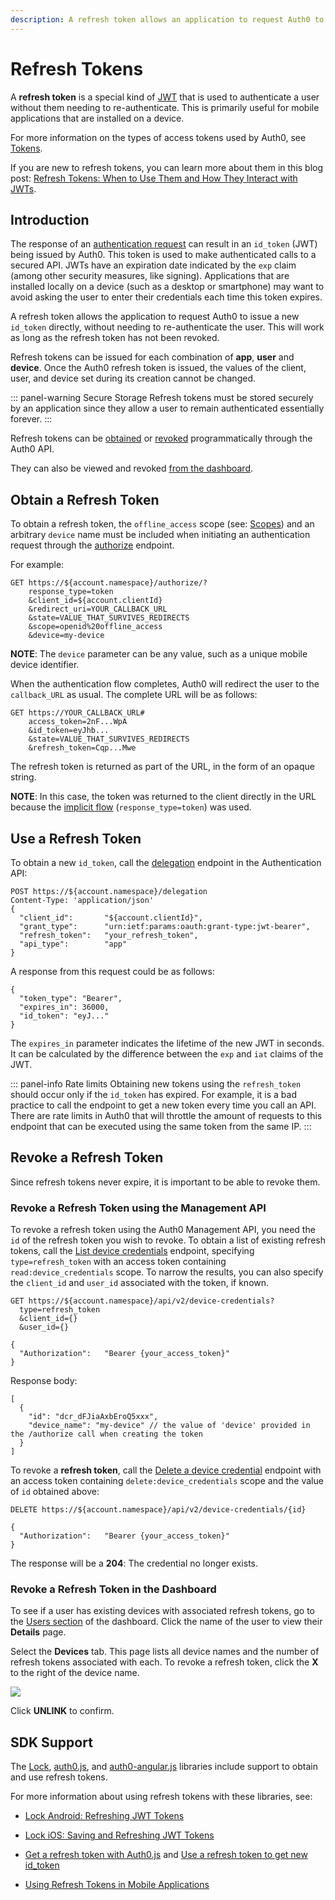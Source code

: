 ```yaml
---
description: A refresh token allows an application to request Auth0 to issue a new id_token directly, without needing to re-authenticate the user.
---
```


# Refresh Tokens

A **refresh token** is a special kind of [JWT](/jwt) that is used to authenticate a user without them needing to re-authenticate. This is primarily useful for mobile applications that are installed on a device.  

For more information on the types of access tokens used by Auth0, see [Tokens](/tokens).

If you are new to refresh tokens, you can learn more about them in this blog post: [Refresh Tokens: When to Use Them and How They Interact with JWTs](https://auth0.com/blog/refresh-tokens-what-are-they-and-when-to-use-them/).

## Introduction

The response of an [authentication request](/protocols) can result in an `id_token` (JWT) being issued by Auth0. This token is used to make authenticated calls to a secured API. JWTs have an expiration date indicated by the `exp` claim (among other security measures, like signing). Applications that are installed locally on a device (such as a desktop or smartphone) may want to avoid asking the user to enter their credentials each time this token expires.

A refresh token allows the application to request Auth0 to issue a new `id_token` directly, without needing to re-authenticate the user. This will work as long as the refresh token has not been revoked.

Refresh tokens can be issued for each combination of __app__, __user__ and __device__. Once the Auth0 refresh token is issued, the values of the client, user, and device set during its creation cannot be changed.

::: panel-warning Secure Storage
Refresh tokens must be stored securely by an application since they allow a user to remain authenticated essentially forever.
:::

Refresh tokens can be [obtained](#obtain-a-refresh-token) or [revoked](#revoke-a-refresh-token-using-the-management-api) programmatically through the Auth0 API.

They can also be viewed and revoked [from the dashboard](#revoke-a-refresh-token-in-the-dashboard).

## Obtain a Refresh Token

To obtain a refresh token, the `offline_access` scope (see: [Scopes](/scopes)) and an arbitrary `device` name must be included when initiating an authentication request through the [authorize](/auth-api#!#get--offline-access) endpoint.

For example:

```
GET https://${account.namespace}/authorize/?
    response_type=token
    &client_id=${account.clientId}
    &redirect_uri=YOUR_CALLBACK_URL
    &state=VALUE_THAT_SURVIVES_REDIRECTS
    &scope=openid%20offline_access
    &device=my-device
```

**NOTE**: The `device` parameter can be any value, such as a unique mobile device identifier.

When the authentication flow completes, Auth0 will redirect the user to the `callback_URL` as usual.
The complete URL will be as follows:

```
GET https://YOUR_CALLBACK_URL#
    access_token=2nF...WpA
    &id_token=eyJhb...
    &state=VALUE_THAT_SURVIVES_REDIRECTS
    &refresh_token=Cqp...Mwe
```

The refresh token is returned as part of the URL, in the form of an opaque string.

**NOTE**: In this case, the token was returned to the client directly in the URL because the [implicit flow](/protocols#oauth2-implicit-flow) (`response_type=token`) was used.

## Use a Refresh Token

To obtain a new `id_token`, call the [delegation](/auth-api#!#post--delegation) endpoint in the Authentication API:

```
POST https://${account.namespace}/delegation
Content-Type: 'application/json'
{
  "client_id":       "${account.clientId}",
  "grant_type":      "urn:ietf:params:oauth:grant-type:jwt-bearer",
  "refresh_token":   "your_refresh_token",
  "api_type":        "app"
}
```

A response from this request could be as follows:

```
{
  "token_type": "Bearer",
  "expires_in": 36000,
  "id_token": "eyJ..."
}
```

The `expires_in` parameter indicates the lifetime of the new JWT in seconds. It can be calculated by the difference between the `exp` and `iat` claims of the JWT.

::: panel-info Rate limits
Obtaining new tokens using the `refresh_token` should occur only if the `id_token` has expired. For example, it is a bad practice to call the endpoint to get a new token every time you call an API. There are rate limits in Auth0 that will throttle the amount of requests to this endpoint that can be executed using the same token from the same IP.
:::


## Revoke a Refresh Token

Since refresh tokens never expire, it is important to be able to revoke them.

### Revoke a Refresh Token using the Management API

To revoke a refresh token using the Auth0 Management API, you need the `id` of the refresh token you wish to revoke. To obtain a list of existing refresh tokens, call the [List device credentials](/api/management/v2#!/Device_Credentials/get_device_credentials) endpoint, specifying `type=refresh_token` with an access token containing `read:device_credentials` scope. To narrow the results, you can also specify the `client_id` and `user_id` associated with the token, if known.

```
GET https://${account.namespace}/api/v2/device-credentials?
  type=refresh_token
  &client_id={}
  &user_id={}

{
  "Authorization":   "Bearer {your_access_token}"
}
```

Response body:

```
[
  {
    "id": "dcr_dFJiaAxbEroQ5xxx",
    "device_name": "my-device" // the value of 'device' provided in the /authorize call when creating the token
  }
]
```

To revoke a __refresh token__, call the [Delete a device credential](/api/management/v2#!/Device_Credentials/delete_device_credentials_by_id) endpoint with an access token containing `delete:device_credentials` scope and the value of `id` obtained above:

```
DELETE https://${account.namespace}/api/v2/device-credentials/{id}

{
  "Authorization":   "Bearer {your_access_token}"
}

```

The response will be a **204**: The credential no longer exists.

### Revoke a Refresh Token in the Dashboard

To see if a user has existing devices with associated refresh tokens, go to the [Users section](${manage_url}/#/users) of the dashboard. Click the name of the user to view their **Details** page.

Select the **Devices** tab. This page lists all device names and the number of refresh tokens associated with each. To revoke a refresh token, click the **X** to the right of the device name.

![](/media/articles/tokens/dashboard-revoke-refresh-token.png)

Click **UNLINK** to confirm.

## SDK Support

The [Lock](/libraries/lock), [auth0.js](/libraries/auth0js), and [auth0-angular.js](https://github.com/auth0/auth0-angular) libraries include support to obtain and use refresh tokens.

For more information about using refresh tokens with these libraries, see:

* [Lock Android: Refreshing JWT Tokens](/libraries/lock-android/refresh-jwt-tokens)

* [Lock iOS: Saving and Refreshing JWT Tokens](/libraries/lock-ios/save-and-refresh-jwt-tokens)

* [Get a refresh token with Auth0.js](https://github.com/auth0/auth0.js#login) and [Use a refresh token to get new id_token](https://github.com/auth0/auth0.js#refresh-token)

* [Using Refresh Tokens in Mobile Applications](https://github.com/auth0/auth0-angular/blob/master/docs/refresh-token.md)
